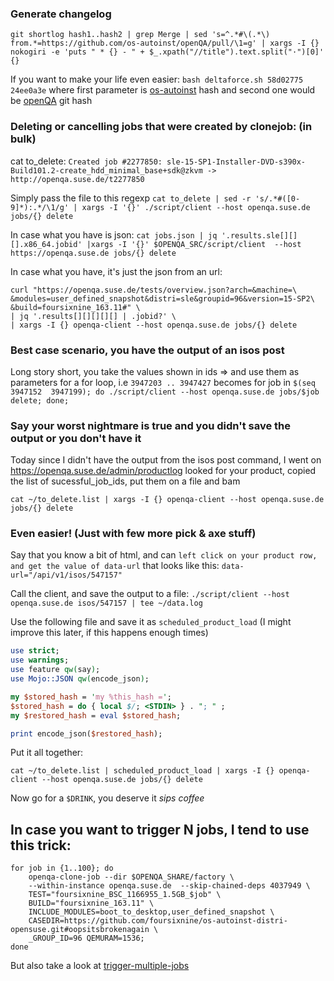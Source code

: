 ### Generate changelog
`git shortlog hash1..hash2 | grep Merge | sed 's=^.*#\(.*\) from.*=https://github.com/os-autoinst/openQA/pull/\1=g' | xargs -I {} nokogiri -e 'puts " * {} - " + $_.xpath("//title").text.split("·")[0]' {}`

If you want to make your life even easier: `bash deltaforce.sh 58d02775 24ee0a3e` where first parameter is [os-autoinst](https://github.com/os-autoinst/os-autoinst) hash and second one would be [openQA](https://github.com/os-autoinst/openQA) git hash

### Deleting or cancelling jobs that were created by clonejob: (in bulk)

cat to_delete:
`Created job #2277850: sle-15-SP1-Installer-DVD-s390x-Build101.2-create_hdd_minimal_base+sdk@zkvm -> http://openqa.suse.de/t2277850`

Simply pass the file to this regexp
`cat to_delete | sed -r 's/.*#([0-9]*):.*/\1/g' | xargs -I '{}' ./script/client --host openqa.suse.de jobs/{} delete`

In case what you have is json:
`cat jobs.json | jq '.results.sle[][][].x86_64.jobid' |xargs -I '{}' $OPENQA_SRC/script/client  --host https://openqa.suse.de jobs/{} delete`

In case what you have, it's just the json from an url:
```
curl "https://openqa.suse.de/tests/overview.json?arch=&machine=\
&modules=user_defined_snapshot&distri=sle&groupid=96&version=15-SP2\
&build=foursixnine_163.11#" \
| jq '.results[][][][][] | .jobid?' \
| xargs -I {} openqa-client --host openqa.suse.de jobs/{} delete
```

### Best case scenario, you have the output of an isos post

Long story short, you take the values shown in ids => and use them as parameters for a for loop, i.e `3947203 .. 3947427` becomes for job in `$(seq 3947152  3947199); do ./script/client --host openqa.suse.de jobs/$job delete; done;`

### Say your worst nightmare is true and you didn't save the output or you don't have it

Today since I didn't have the output from the isos post command, I went on https://openqa.suse.de/admin/productlog looked for your product, copied the list of sucessful_job_ids, put them on a file and bam

`cat ~/to_delete.list | xargs -I {} openqa-client --host openqa.suse.de jobs/{} delete`

### Even easier! (Just with few more pick & axe stuff)

Say that you know a bit of html, and can `left click on your product row, and get the value of data-url` that looks like this: `data-url="/api/v1/isos/547157"`

Call the client, and save the output to a file: `./script/client --host openqa.suse.de isos/547157 | tee ~/data.log`

Use the following file and save it as `scheduled_product_load` (I might improve this later, if this happens enough times)

```perl scheduled_product_load
use strict; 
use warnings;
use feature qw(say); 
use Mojo::JSON qw(encode_json);

my $stored_hash = 'my %this_hash =';
$stored_hash = do { local $/; <STDIN> } . "; " ;
my $restored_hash = eval $stored_hash;

print encode_json($restored_hash);
```

Put it all together:

`cat ~/to_delete.list | scheduled_product_load | xargs -I {} openqa-client --host openqa.suse.de jobs/{} delete`

Now go for a `$DRINK`, you deserve it *sips coffee*

## In case you want to trigger N jobs, I tend to use this trick:

```
for job in {1..100}; do 
    openqa-clone-job --dir $OPENQA_SHARE/factory \
    --within-instance openqa.suse.de  --skip-chained-deps 4037949 \
    TEST="foursixnine_BSC_1166955_1.5GB_$job" \
    BUILD="foursixnine_163.11" \
    INCLUDE_MODULES=boot_to_desktop,user_defined_snapshot \ 
    CASEDIR=https://github.com/foursixnine/os-autoinst-distri-opensuse.git#oopsitsbrokenagain \
    _GROUP_ID=96 QEMURAM=1536; 
done

```

But also take a look at [trigger-multiple-jobs](trigger-multiple-jobs)